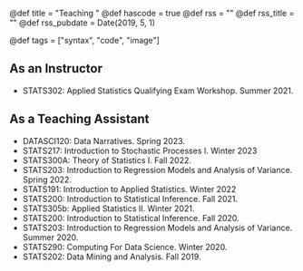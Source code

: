@def title = "Teaching "
@def hascode = true
@def rss = ""
@def rss_title = ""
@def rss_pubdate = Date(2019, 5, 1)

@def tags = ["syntax", "code", "image"]

## As an Instructor

* STATS302: Applied Statistics Qualifying Exam Workshop. Summer 2021.

## As a Teaching Assistant

* DATASCI120: Data Narratives. Spring 2023.
* STATS217: Introduction to Stochastic Processes I. Winter 2023
* STATS300A: Theory of Statistics I. Fall 2022.
* STATS203: Introduction to Regression Models and Analysis of Variance. Spring 2022.
* STATS191: Introduction to Applied Statistics. Winter 2022
* STATS200:  Introduction to Statistical Inference. Fall 2021.
* STATS305b: Applied Statistics II. Winter 2021.
* STATS200:  Introduction to Statistical Inference. Fall 2020.
* STATS203: Introduction to Regression Models and Analysis of Variance. Summer 2020.
* STATS290: Computing For Data Science. Winter 2020.
* STATS202: Data Mining and Analysis. Fall 2019. 



